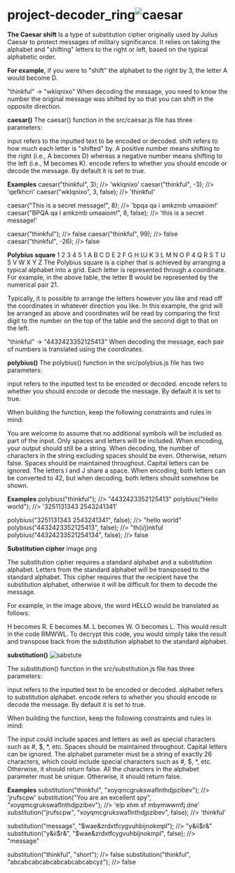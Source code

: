 # project-decoder_ring![caesar](https://user-images.githubusercontent.com/86864383/164996986-e07b7d34-db52-49f6-93ac-ace64579c368.png)
__The Caesar shift__ 
Is a type of substitution cipher originally used by Julius Caesar to protect messages of military significance. It relies on taking the alphabet and "shifting" letters to the right or left, based on the typical alphabetic order.

__For example__, if you were to "shift" the alphabet to the right by 3, the letter A would become D.

"thinkful" -> "wklqnixo"
When decoding the message, you need to know the number the original message was shifted by so that you can shift in the opposite direction.

__caesar()__
The caesar() function in the src/caesar.js file has three parameters:

input refers to the inputted text to be encoded or decoded.
shift refers to how much each letter is "shifted" by. A positive number means shifting to the right (i.e., A becomes D) whereas a negative number means shifting to the left (i.e., M becomes K).
encode refers to whether you should encode or decode the message. By default it is set to true.

__Examples__
caesar("thinkful", 3); //> 'wklqnixo'
caesar("thinkful", -3); //> 'qefkhcri'
caesar("wklqnixo", 3, false); //> 'thinkful'

caesar("This is a secret message!", 8); //> 'bpqa qa i amkzmb umaaiom!'
caesar("BPQA qa I amkzmb umaaiom!", 8, false); //> 'this is a secret message!'

caesar("thinkful"); //> false
caesar("thinkful", 99); //> false
caesar("thinkful", -26); //> false


__Polybius square__
1	2	3	4	5
1	A	B	C	D	E
2	F	G	H	I/J	K
3	L	M	N	O	P
4	Q	R	S	T	U
5	V	W	X	Y	Z
The Polybius square is a cipher that is achieved by arranging a typical alphabet into a grid. Each letter is represented through a coordinate. For example, in the above table, the letter B would be represented by the numerical pair 21.

Typically, it is possible to arrange the letters however you like and read off the coordinates in whatever direction you like. In this example, the grid will be arranged as above and coordinates will be read by comparing the first digit to the number on the top of the table and the second digit to that on the left.

"thinkful" -> "4432423352125413"
When decoding the message, each pair of numbers is translated using the coordinates.

__polybius()__
The polybius() function in the src/polybius.js file has two parameters:

input refers to the inputted text to be encoded or decoded.
encode refers to whether you should encode or decode the message. By default it is set to true.

When building the function, keep the following constraints and rules in mind:

You are welcome to assume that no additional symbols will be included as part of the input. Only spaces and letters will be included.
When encoding, your output should still be a string.
When decoding, the number of characters in the string excluding spaces should be even. Otherwise, return false.
Spaces should be maintained throughout.
Capital letters can be ignored.
The letters I and J share a space. When encoding, both letters can be converted to 42, but when decoding, both letters should somehow be shown.

__Examples__
polybius("thinkful"); //> "4432423352125413"
polybius("Hello world"); //> '3251131343 2543241341'

polybius("3251131343 2543241341", false); //> "hello world"
polybius("4432423352125413", false); //> "th(i/j)nkful
polybius("44324233521254134", false); //> false

__Substitution cipher__
image.png

The substitution cipher requires a standard alphabet and a substitution alphabet. Letters from the standard alphabet will be transposed to the standard alphabet. This cipher requires that the recipient have the substitution alphabet, otherwise it will be difficult for them to decode the message.

For example, in the image above, the word HELLO would be translated as follows:

H becomes R.
E becomes M.
L becomes W.
O becomes L.
This would result in the code RMWWL. To decrypt this code, you would simply take the result and transpose back from the substitution alphabet to the standard alphabet.

__substitution()__
![sabstute](https://user-images.githubusercontent.com/86864383/164997110-805e1f29-33cb-4325-a18c-3455681a13ff.png)

The substitution() function in the src/substitution.js file has three parameters:

input refers to the inputted text to be encoded or decoded.
alphabet refers to substitution alphabet.
encode refers to whether you should encode or decode the message. By default it is set to true.

When building the function, keep the following constraints and rules in mind:

The input could include spaces and letters as well as special characters such as #, $, *, etc.
Spaces should be maintained throughout.
Capital letters can be ignored.
The alphabet parameter must be a string of exactly 26 characters, which could include special characters such as #, $, *, etc. Otherwise, it should return false.
All the characters in the alphabet parameter must be unique. Otherwise, it should return false.

__Examples__
substitution("thinkful", "xoyqmcgrukswaflnthdjpzibev"); //> 'jrufscpw'
substitution("You are an excellent spy", "xoyqmcgrukswaflnthdjpzibev"); //> 'elp xhm xf mbymwwmfj dne'
substitution("jrufscpw", "xoyqmcgrukswaflnthdjpzibev", false); //> 'thinkful'

substitution("message", "$wae&zrdxtfcygvuhbijnokmpl"); //> "y&ii$r&"
substitution("y&ii$r&", "$wae&zrdxtfcygvuhbijnokmpl", false); //> "message"

substitution("thinkful", "short"); //> false
substitution("thinkful", "abcabcabcabcabcabcabcabcyz"); //> false

